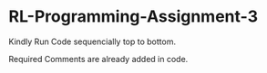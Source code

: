 # RL-Programming-Assignment-3

Kindly Run Code sequencially top to bottom.

Required Comments are already added in code.

